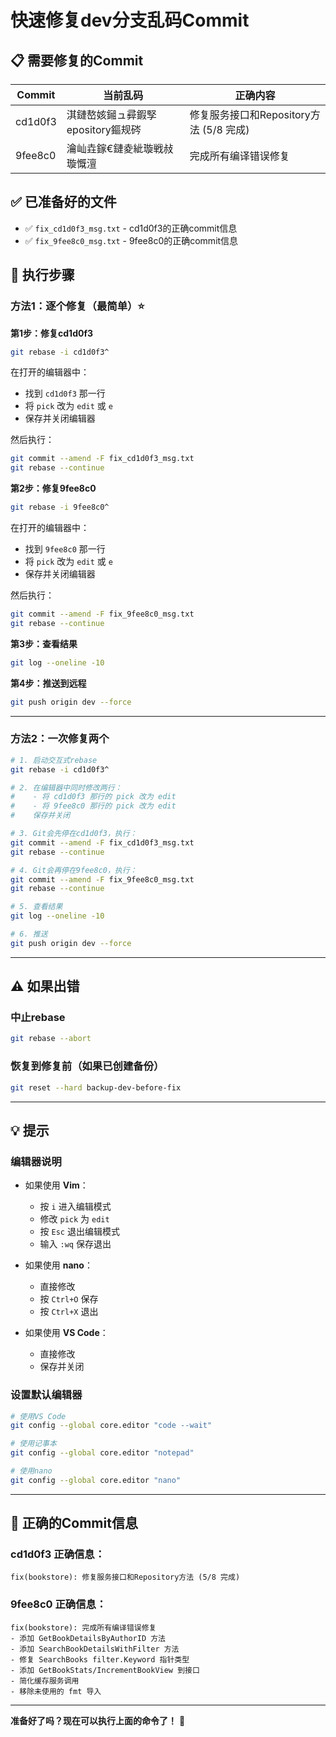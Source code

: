 # 快速修复dev分支乱码Commit

## 📋 需要修复的Commit

| Commit | 当前乱码 | 正确内容 |
|--------|---------|---------|
| cd1d0f3 | 淇鏈嶅姟鎺ュ彛鍜孯epository鏂规硶 | 修复服务接口和Repository方法 (5/8 完成) |
| 9fee8c0 | 瀹屾垚鎵€鏈夌紪璇戦敊璇慨澶 | 完成所有编译错误修复 |

## ✅ 已准备好的文件

- ✅ `fix_cd1d0f3_msg.txt` - cd1d0f3的正确commit信息
- ✅ `fix_9fee8c0_msg.txt` - 9fee8c0的正确commit信息

## 🚀 执行步骤

### 方法1：逐个修复（最简单）⭐

**第1步：修复cd1d0f3**
```bash
git rebase -i cd1d0f3^
```
在打开的编辑器中：
- 找到 `cd1d0f3` 那一行
- 将 `pick` 改为 `edit` 或 `e`
- 保存并关闭编辑器

然后执行：
```bash
git commit --amend -F fix_cd1d0f3_msg.txt
git rebase --continue
```

**第2步：修复9fee8c0**
```bash
git rebase -i 9fee8c0^
```
在打开的编辑器中：
- 找到 `9fee8c0` 那一行
- 将 `pick` 改为 `edit` 或 `e`
- 保存并关闭编辑器

然后执行：
```bash
git commit --amend -F fix_9fee8c0_msg.txt
git rebase --continue
```

**第3步：查看结果**
```bash
git log --oneline -10
```

**第4步：推送到远程**
```bash
git push origin dev --force
```

---

### 方法2：一次修复两个

```bash
# 1. 启动交互式rebase
git rebase -i cd1d0f3^

# 2. 在编辑器中同时修改两行：
#    - 将 cd1d0f3 那行的 pick 改为 edit
#    - 将 9fee8c0 那行的 pick 改为 edit
#    保存并关闭

# 3. Git会先停在cd1d0f3，执行：
git commit --amend -F fix_cd1d0f3_msg.txt
git rebase --continue

# 4. Git会再停在9fee8c0，执行：
git commit --amend -F fix_9fee8c0_msg.txt
git rebase --continue

# 5. 查看结果
git log --oneline -10

# 6. 推送
git push origin dev --force
```

---

## ⚠️ 如果出错

### 中止rebase
```bash
git rebase --abort
```

### 恢复到修复前（如果已创建备份）
```bash
git reset --hard backup-dev-before-fix
```

---

## 💡 提示

### 编辑器说明
- 如果使用 **Vim**：
  - 按 `i` 进入编辑模式
  - 修改 `pick` 为 `edit`
  - 按 `Esc` 退出编辑模式
  - 输入 `:wq` 保存退出

- 如果使用 **nano**：
  - 直接修改
  - 按 `Ctrl+O` 保存
  - 按 `Ctrl+X` 退出

- 如果使用 **VS Code**：
  - 直接修改
  - 保存并关闭

### 设置默认编辑器
```bash
# 使用VS Code
git config --global core.editor "code --wait"

# 使用记事本
git config --global core.editor "notepad"

# 使用nano
git config --global core.editor "nano"
```

---

## 📝 正确的Commit信息

### cd1d0f3 正确信息：
```
fix(bookstore): 修复服务接口和Repository方法 (5/8 完成)
```

### 9fee8c0 正确信息：
```
fix(bookstore): 完成所有编译错误修复
- 添加 GetBookDetailsByAuthorID 方法
- 添加 SearchBookDetailsWithFilter 方法
- 修复 SearchBooks filter.Keyword 指针类型
- 添加 GetBookStats/IncrementBookView 到接口
- 简化缓存服务调用
- 移除未使用的 fmt 导入
```

---

**准备好了吗？现在可以执行上面的命令了！** 🚀

